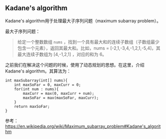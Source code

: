## Kadane's algorithm

Kadane's algorithm用于处理最大子序列问题（maximum subarray problem）。

最大子序列问题：

> 给定一个整数数组 `nums` ，找到一个具有最大和的连续子数组（子数组最少包含一个元素），返回其最大和。比如，nums = [-2,1,-3,4,-1,2,1,-5,4]，其最大连续子数组为 [4,-1,2,1] ，对应的和为 6。

之前我们在解决这个问题的时候，使用了动态规划的思想。在这里，介绍Kadane's algorithm。其算法为：

```
int maxSubarray(int[] nums){
	int maxSoFar = 0, maxCurr = 0;
	for(int num : nums){
     	maxCurr = max(0, maxCurr + num);
     	maxSoFar = max(maxSoFar, maxCurr);
	}
	return maxSoFar;
}
```



参考：<https://en.wikipedia.org/wiki/Maximum_subarray_problem#Kadane's_algorithm>

